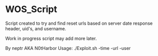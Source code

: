 # WOS_Script
Script created to try and find reset urls based on server date response header, uid's, and username. 

Work in progress script may add more later. 

By neptr AKA N0tHarbor
Usage: ./Exploit.sh -time <time> -url <url> -user <user>
